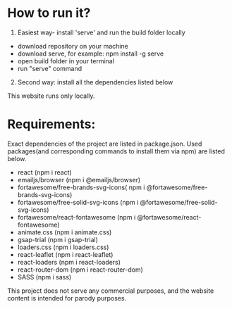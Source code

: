 # How to run it?


1. Easiest way- install 'serve' and run the build folder locally
- download repository on your machine
- download serve, for example: npm install -g serve
- open build folder in your terminal
- run "serve" command 

2. Second way: install all the dependencies listed below

This website runs only locally.

# Requirements:

Exact dependencies of the project are listed in package.json.
Used packages(and corresponding commands to install them via npm) are listed below.
- react (npm i react)
- emailjs/browser (npm i @emailjs/browser)
- fortawesome/free-brands-svg-icons( npm i @fortawesome/free-brands-svg-icons)
- fortawesome/free-solid-svg-icons (npm i @fortawesome/free-solid-svg-icons)
- fortawesome/react-fontawesome (npm i @fortawesome/react-fontawesome)
- animate.css (npm i animate.css)
- gsap-trial (npm i gsap-trial)
- loaders.css (npm i loaders.css)
- react-leaflet (npm i react-leaflet)
- react-loaders (npm i react-loaders)
- react-router-dom (npm i react-router-dom)
- SASS (npm i sass)


This project does not serve any commercial purposes, and the website content is intended for parody purposes.


